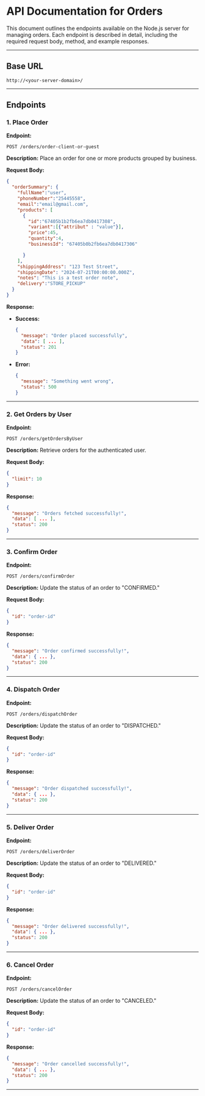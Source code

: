 # API Documentation for Orders

This document outlines the endpoints available on the Node.js server for managing orders. Each endpoint is described in detail, including the required request body, method, and example responses.

---

## Base URL

```
http://<your-server-domain>/
```

---

## Endpoints

### 1. Place Order

**Endpoint:**

```
POST /orders/order-client-or-guest
```

**Description:**
Place an order for one or more products grouped by business.

**Request Body:**

```json
{
  "orderSummary": {
    "fullName":"user",
    "phoneNumber":"25445558",
    "email":"email@gmail.com",
    "products": [
      {
        "id":"67405b1b2fb6ea7db0417308",
        "variant":[{"attribut" : "value"}],
        "price":45,
        "quantity":4,
        "businessId": "67405b0b2fb6ea7db0417306"

      }
    ],
    "shippingAddress": "123 Test Street",
    "shippingDate": "2024-07-21T00:00:00.000Z",  
    "notes": "This is a test order note",
    "delivery":"STORE_PICKUP"
  }
}
```

**Response:**

- **Success:**
  ```json
  {
    "message": "Order placed successfully",
    "data": [ ... ],
    "status": 201
  }
  ```
- **Error:**
  ```json
  {
    "message": "Something went wrong",
    "status": 500
  }
  ```

---

### 2. Get Orders by User

**Endpoint:**

```
POST /orders/getOrdersByUser
```

**Description:**
Retrieve orders for the authenticated user.

**Request Body:**

```json
{
  "limit": 10
}
```

**Response:**

```json
{
  "message": "Orders fetched successfully!",
  "data": [ ... ],
  "status": 200
}
```

---

### 3. Confirm Order

**Endpoint:**

```
POST /orders/confirmOrder
```

**Description:**
Update the status of an order to "CONFIRMED."

**Request Body:**

```json
{
  "id": "order-id"
}
```

**Response:**

```json
{
  "message": "Order confirmed successfully!",
  "data": { ... },
  "status": 200
}
```

---

### 4. Dispatch Order

**Endpoint:**

```
POST /orders/dispatchOrder
```

**Description:**
Update the status of an order to "DISPATCHED."

**Request Body:**

```json
{
  "id": "order-id"
}
```

**Response:**

```json
{
  "message": "Order dispatched successfully!",
  "data": { ... },
  "status": 200
}
```

---

### 5. Deliver Order

**Endpoint:**

```
POST /orders/deliverOrder
```

**Description:**
Update the status of an order to "DELIVERED."

**Request Body:**

```json
{
  "id": "order-id"
}
```

**Response:**

```json
{
  "message": "Order delivered successfully!",
  "data": { ... },
  "status": 200
}
```

---

### 6. Cancel Order

**Endpoint:**

```
POST /orders/cancelOrder
```

**Description:**
Update the status of an order to "CANCELED."

**Request Body:**

```json
{
  "id": "order-id"
}
```

**Response:**

```json
{
  "message": "Order cancelled successfully!",
  "data": { ... },
  "status": 200
}
```

---